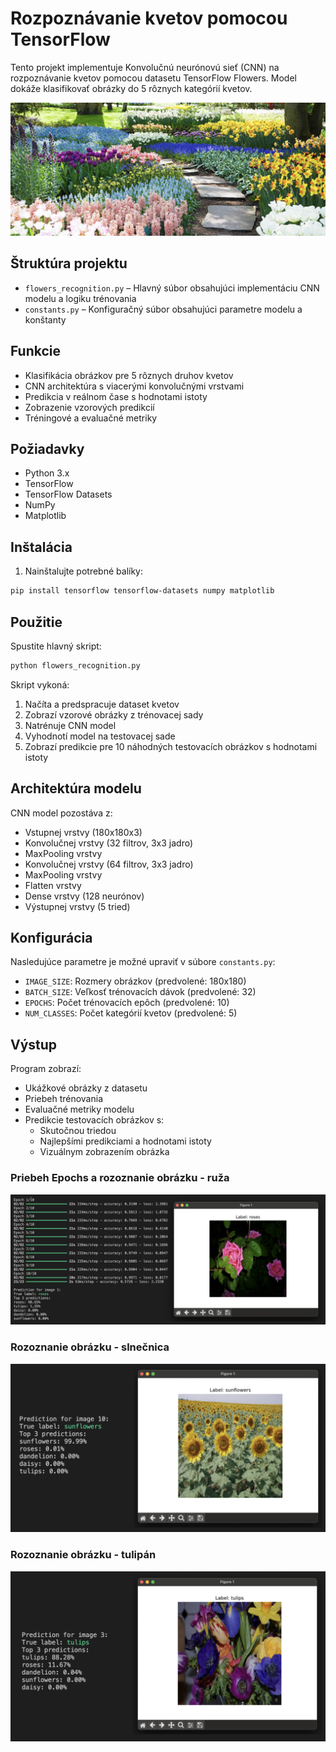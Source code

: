 # Rozpoznávanie kvetov pomocou TensorFlow

Tento projekt implementuje Konvolučnú neurónovú sieť (CNN) na rozpoznávanie kvetov pomocou datasetu TensorFlow Flowers. Model dokáže klasifikovať obrázky do 5 rôznych kategórií kvetov.

![Garden](../../imgs_for_readme/flowers/garden.png)

## Štruktúra projektu

- `flowers_recognition.py` – Hlavný súbor obsahujúci implementáciu CNN modelu a logiku trénovania
- `constants.py` – Konfiguračný súbor obsahujúci parametre modelu a konštanty

## Funkcie

- Klasifikácia obrázkov pre 5 rôznych druhov kvetov
- CNN architektúra s viacerými konvolučnými vrstvami
- Predikcia v reálnom čase s hodnotami istoty
- Zobrazenie vzorových predikcií
- Tréningové a evaluačné metriky

## Požiadavky

- Python 3.x
- TensorFlow
- TensorFlow Datasets
- NumPy
- Matplotlib

## Inštalácia

1. Nainštalujte potrebné balíky:
```bash
pip install tensorflow tensorflow-datasets numpy matplotlib
```

## Použitie

Spustite hlavný skript:
```bash
python flowers_recognition.py
```

Skript vykoná:
1. Načíta a predspracuje dataset kvetov
2. Zobrazí vzorové obrázky z trénovacej sady
3. Natrénuje CNN model
4. Vyhodnotí model na testovacej sade
5. Zobrazí predikcie pre 10 náhodných testovacích obrázkov s hodnotami istoty

## Architektúra modelu

CNN model pozostáva z:
- Vstupnej vrstvy (180x180x3)
- Konvolučnej vrstvy (32 filtrov, 3x3 jadro)
- MaxPooling vrstvy
- Konvolučnej vrstvy (64 filtrov, 3x3 jadro)
- MaxPooling vrstvy
- Flatten vrstvy
- Dense vrstvy (128 neurónov)
- Výstupnej vrstvy (5 tried)

## Konfigurácia

Nasledujúce parametre je možné upraviť v súbore `constants.py`:
- `IMAGE_SIZE`: Rozmery obrázkov (predvolené: 180x180)
- `BATCH_SIZE`: Veľkosť trénovacích dávok (predvolené: 32)
- `EPOCHS`: Počet trénovacích epôch (predvolené: 10)
- `NUM_CLASSES`: Počet kategórií kvetov (predvolené: 5)

## Výstup

Program zobrazí:
- Ukážkové obrázky z datasetu
- Priebeh trénovania
- Evaluačné metriky modelu
- Predikcie testovacích obrázkov s:
  - Skutočnou triedou
  - Najlepšími predikciami a hodnotami istoty
  - Vizuálnym zobrazením obrázka

### Priebeh Epochs a rozoznanie obrázku - ruža

![Flower 1](../../imgs_for_readme/flowers/fl1.png)

### Rozoznanie obrázku - slnečnica

![Flower 2](../../imgs_for_readme/flowers/fl2.png)

### Rozoznanie obrázku - tulipán

![Flower 3](../../imgs_for_readme/flowers/fl3.png)
